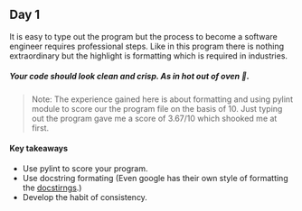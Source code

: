 ## Day 1
It is easy to type out the program but the process to become a software engineer requires professional steps. Like in this program there is nothing extraordinary but the highlight is formatting which is required in industries. 

##### Your code should look clean and crisp. As in hot out of oven 🍕.
 > Note: The experience gained here is about formatting and using pylint module to score our the program file on the basis of 10. 
 > Just typing out the program gave me a score of 3.67/10 which shooked me at first.

#### Key takeaways 
* Use pylint to score your program.
* Use docstring formating (Even google has their own style of formatting the [docstirngs](https://sphinxcontrib-napoleon.readthedocs.io/en/latest/example_google.html.).)
* Develop the habit of consistency.